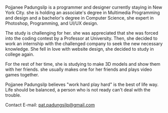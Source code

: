 Pojjanee Padungsilp is a programmer and designer currently staying in New York City. she is holding an associate's degree in Multimedia Programming and design and a bachelor's degree in Computer Science, she expert in Photoshop, Programming, and UI/UX design.

The study is challenging for her. she was appreciated that she was forced into the coding contest by a Professor at University. Then, she decided to work an internship with the challenged company to seek the new necessary knowledge. She fell in love with website design, she decided to study in college again.

For the rest of her time, she is studying to make 3D models and show them with her friends. she usually makes one for her friends and plays video games together.

Pojjanee Padungsilp believes "work hard play hard" is the best of life way. Life should be balanced, a person who is not ready can't deal with the trouble.

Contact
E-mail: pat.padungsilp@gmail.com
